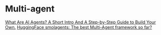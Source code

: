 # Multi-agent
[What Are AI Agents? A Short Intro And A Step-by-Step Guide to Build Your Own.](https://medium.com/codex/what-are-ai-agents-your-step-by-step-guide-to-build-your-own-df54193e2de3)
[HuggingFace smolagents: The best Multi-Agent framework so far?](https://medium.com/data-science-in-your-pocket/huggingface-smolagents-the-best-multi-agent-framework-so-far-313178ef3c2e)
